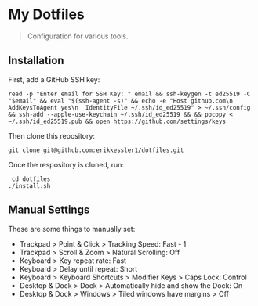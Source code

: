 # My Dotfiles

> Configuration for various tools.

## Installation

First, add a GitHub SSH key:

    read -p "Enter email for SSH Key: " email && ssh-keygen -t ed25519 -C "$email" && eval "$(ssh-agent -s)" && echo -e "Host github.com\n  AddKeysToAgent yes\n  IdentityFile ~/.ssh/id_ed25519" > ~/.ssh/config && ssh-add --apple-use-keychain ~/.ssh/id_ed25519 && && pbcopy < ~/.ssh/id_ed25519.pub && open https://github.com/settings/keys

Then clone this repository:

    git clone git@github.com:erikkessler1/dotfiles.git

Once the respository is cloned, run:

     cd dotfiles
    ./install.sh

## Manual Settings

These are some things to manually set:

- Trackpad > Point & Click > Tracking Speed: Fast - 1
- Trackpad > Scroll & Zoom > Natural Scrolling: Off
- Keyboard > Key repeat rate: Fast
- Keyboard > Delay until repeat: Short
- Keyboard > Keyboard Shortcuts > Modifier Keys > Caps Lock: Control
- Desktop & Dock > Dock > Automatically hide and show the Dock: On
- Desktop & Dock > Windows > Tiled windows have margins > Off
